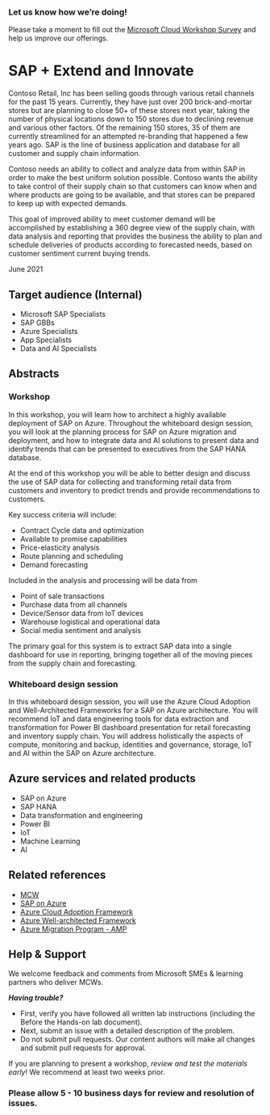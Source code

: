 ### Let us know how we’re doing!  
Please take a moment to fill out the [Microsoft Cloud Workshop Survey](https://forms.office.com/Pages/ResponsePage.aspx?id=v4j5cvGGr0GRqy180BHbRyEtIpX7sDdChuWsXhzKJXJUNjFBVkROWDhSSVdYT0dSRkY4UVFCVzZBVy4u) and help us improve our offerings.

# SAP + Extend and Innovate

Contoso Retail, Inc has been selling goods through various retail channels for the past 15 years. Currently, they have just over 200 brick-and-mortar stores but are planning to close 50+ of these stores next year, taking the number of physical locations down to 150 stores due to declining revenue and various other factors.  Of the remaining 150 stores, 35 of them are currently streamlined for an attempted re-branding that happened a few years ago. SAP is the line of business application and database for all customer and supply chain information. 

Contoso needs an ability to collect and analyze data from within SAP in order to make the best uniform solution possible. Contoso wants the ability to take control of their supply chain so that customers can know when and where products are going to be available, and that stores can be prepared to keep up with expected demands.  

This goal of improved ability to meet customer demand will be accomplished by establishing a 360 degree view of the supply chain, with data analysis and reporting that provides the business the ability to plan and schedule deliveries of products according to forecasted needs, based on customer sentiment current buying trends.

June 2021

## Target audience (Internal)
- Microsoft SAP Specialists
- SAP GBBs
- Azure Specialists
- App Specialists
- Data and AI Specialists

## Abstracts

### Workshop

In this workshop, you will learn how to architect a highly available deployment of SAP on Azure. Throughout the whiteboard design session, you will look at the planning process for SAP on Azure migration and deployment, and how to integrate data and AI solutions to present data and identify trends that can be presented to executives from the SAP HANA database.

At the end of this workshop you will be able to better design and discuss the use of SAP data for collecting and transforming retail data from customers and inventory to predict trends and provide recommendations to customers. 

Key success criteria will include: 

*   Contract Cycle data and optimization
*   Available to promise capabilities
*   Price-elasticity analysis
*   Route planning and scheduling
*   Demand forecasting

Included in the analysis and processing will be data from 
*   Point of sale transactions
*   Purchase data from all channels
*   Device/Sensor data from IoT devices
*   Warehouse logistical and operational data
*   Social media sentiment and analysis

The primary goal for this system is to extract SAP data into a single dashboard for use in reporting, bringing together all of the moving pieces from the supply chain and forecasting.  


### Whiteboard design session

In this whiteboard design session, you will use the Azure Cloud Adoption  and Well-Architected Frameworks for a SAP on Azure architecture.  You will recommend IoT and data engineering tools for data extraction and transformation for Power BI dashboard presentation for retail forecasting and inventory supply chain.  You will address holistically the aspects of compute, monitoring and backup, identities and governance, storage, IoT and AI within the SAP on Azure architecture.  


## Azure services and related products
- SAP on Azure
- SAP HANA
- Data transformation and engineering
- Power BI
- IoT
- Machine Learning
- AI


## Related references
- [MCW](https://github.com/Microsoft/MCW)
- [SAP on Azure](https://azure.microsoft.com/en-us/solutions/sap/azure-solutions/)
- [Azure Cloud Adoption Framework](https://docs.microsoft.com/en-us/azure/cloud-adoption-framework/)
- [Azure Well-architected Framework](https://docs.microsoft.com/en-us/azure/architecture/framework/)
- [Azure Migration Program - AMP](https://www.microsoft.com/azure/partners/amp)

## Help & Support

We welcome feedback and comments from Microsoft SMEs & learning partners who deliver MCWs.  

***Having trouble?***
- First, verify you have followed all written lab instructions (including the Before the Hands-on lab document).
- Next, submit an issue with a detailed description of the problem.
- Do not submit pull requests. Our content authors will make all changes and submit pull requests for approval.  

If you are planning to present a workshop, *review and test the materials early*! We recommend at least two weeks prior.

### Please allow 5 - 10 business days for review and resolution of issues.
